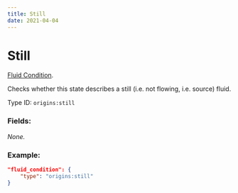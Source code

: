 ```yaml
---
title: Still
date: 2021-04-04
---
```

# Still

[Fluid Condition](../fluid_conditions.md).

Checks whether this state describes a still (i.e. not flowing, i.e. source) fluid.

Type ID: `origins:still`

### Fields:

_None._

### Example:
```json
"fluid_condition": {
    "type": "origins:still"
}
```